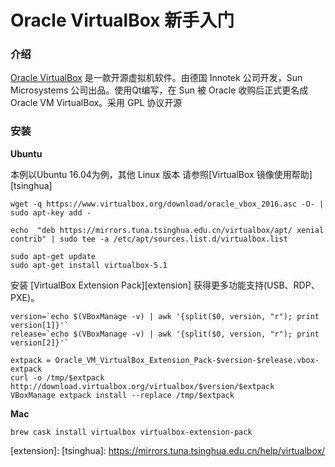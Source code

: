 # Oracle VirtualBox 新手入门

### 介绍

[Oracle VirtualBox][virtualbox]  是一款开源虚拟机软件。由德国 Innotek 公司开发，Sun Microsystems 公司出品。使用Qt编写，在 Sun 被 Oracle 收购后正式更名成 Oracle VM VirtualBox。采用 GPL 协议开源



### 安装

**Ubuntu**

本例以Ubuntu 16.04为例，其他 Linux 版本 请参照[VirtualBox 镜像使用帮助][tsinghua]

	wget -q https://www.virtualbox.org/download/oracle_vbox_2016.asc -O- | sudo apt-key add -
	
	echo  "deb https://mirrors.tuna.tsinghua.edu.cn/virtualbox/apt/ xenial contrib" | sudo tee -a /etc/apt/sources.list.d/virtualbox.list
	
	sudo apt-get update
	sudo apt-get install virtualbox-5.1
	
安装 [VirtualBox Extension Pack][extension] 获得更多功能支持(USB、RDP、PXE)。


	version=`echo $(VBoxManage -v) | awk '{split($0, version, "r"); print version[1]}'`
	release=`echo $(VBoxManage -v) | awk '{split($0, version, "r"); print version[2]}'`
	
	extpack = Oracle_VM_VirtualBox_Extension_Pack-$version-$release.vbox-extpack
	curl -o /tmp/$extpack http://download.virtualbox.org/virtualbox/$version/$extpack		
	VBoxManage extpack install --replace /tmp/$extpack



**Mac**


	brew cask install virtualbox virtualbox-extension-pack

	
[virtualbox]: https://www.virtualbox.org/
[extension]:
[tsinghua]: https://mirrors.tuna.tsinghua.edu.cn/help/virtualbox/